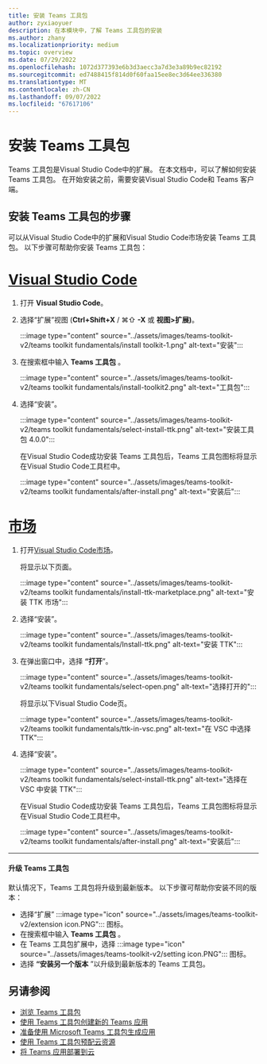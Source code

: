 ```yaml
---
title: 安装 Teams 工具包
author: zyxiaoyuer
description: 在本模块中，了解 Teams 工具包的安装
ms.author: zhany
ms.localizationpriority: medium
ms.topic: overview
ms.date: 07/29/2022
ms.openlocfilehash: 1072d377393e6b3d3aecc3a7d3e3a89b9ec82192
ms.sourcegitcommit: ed7488415f814d0f60faa15ee8ec3d64ee336380
ms.translationtype: MT
ms.contentlocale: zh-CN
ms.lasthandoff: 09/07/2022
ms.locfileid: "67617106"
---
```

# <a name="install-teams-toolkit"></a>安装 Teams 工具包

Teams 工具包是Visual Studio Code中的扩展。 在本文档中，可以了解如何安装 Teams 工具包。 在开始安装之前，需要安装Visual Studio Code和 Teams 客户端。

## <a name="steps-to-install-teams-toolkit"></a>安装 Teams 工具包的步骤

可以从Visual Studio Code中的扩展和Visual Studio Code市场安装 Teams 工具包。 以下步骤可帮助你安装 Teams 工具包：

# <a name="visual-studio-code"></a>[Visual Studio Code](#tab/vscode)

1. 打开 **Visual Studio Code**。
1. 选择“扩展”视图 (**Ctrl+Shift+X** / ⌘⇧ **-X** 或 **视图>扩展)**。

   :::image type="content" source="../assets/images/teams-toolkit-v2/teams toolkit fundamentals/install toolkit-1.png" alt-text="安装":::

1. 在搜索框中输入 **Teams 工具包** 。

   :::image type="content" source="../assets/images/teams-toolkit-v2/teams toolkit fundamentals/install-toolkit2.png" alt-text="工具包":::

1. 选择“安装”。
  
   :::image type="content" source="../assets/images/teams-toolkit-v2/teams toolkit fundamentals/select-install-ttk.png" alt-text="安装工具包 4.0.0":::

   在Visual Studio Code成功安装 Teams 工具包后，Teams 工具包图标将显示在Visual Studio Code工具栏中。

   :::image type="content" source="../assets/images/teams-toolkit-v2/teams toolkit fundamentals/after-install.png" alt-text="安装后":::

# <a name="marketplace"></a>[市场](#tab/marketplace)

1. 打开[Visual Studio Code市场](https://marketplace.visualstudio.com/items?itemName=TeamsDevApp.ms-teams-vscode-extension)。

   将显示以下页面。

   :::image type="content" source="../assets/images/teams-toolkit-v2/teams toolkit fundamentals/install-ttk-marketplace.png" alt-text="安装 TTK 市场":::

1. 选择“安装”。

   :::image type="content" source="../assets/images/teams-toolkit-v2/teams toolkit fundamentals/Install-ttk.png" alt-text="安装 TTK":::

1. 在弹出窗口中，选择 **“打开**”。

   :::image type="content" source="../assets/images/teams-toolkit-v2/teams toolkit fundamentals/select-open.png" alt-text="选择打开的":::

   将显示以下Visual Studio Code页。

   :::image type="content" source="../assets/images/teams-toolkit-v2/teams toolkit fundamentals/ttk-in-vsc.png" alt-text="在 VSC 中选择 TTK":::

1. 选择“安装”。

   :::image type="content" source="../assets/images/teams-toolkit-v2/teams toolkit fundamentals/select-install-ttk.png" alt-text="选择在 VSC 中安装 TTK":::

   在Visual Studio Code成功安装 Teams 工具包后，Teams 工具包图标将显示在Visual Studio Code工具栏中。

   :::image type="content" source="../assets/images/teams-toolkit-v2/teams toolkit fundamentals/after-install.png" alt-text="安装后":::

---

#### <a name="upgrade-teams-toolkit"></a>升级 Teams 工具包

默认情况下，Teams 工具包将升级到最新版本。 以下步骤可帮助你安装不同的版本：

* 选择“扩展” :::image type="icon" source="../assets/images/teams-toolkit-v2/extension icon.PNG"::: 图标。
* 在搜索框中输入 **Teams 工具包**  。
* 在 Teams 工具包扩展中，选择 :::image type="icon" source="../assets/images/teams-toolkit-v2/setting icon.PNG"::: 图标。
* 选择 **“安装另一个版本** ”以升级到最新版本的 Teams 工具包。

## <a name="see-also"></a>另请参阅

* [浏览 Teams 工具包](explore-Teams-Toolkit.md)
* [使用 Teams 工具包创建新的 Teams 应用](create-new-project.md)
* [准备使用 Microsoft Teams 工具包生成应用](build-environments.md)
* [使用 Teams 工具包预配云资源](provision.md)
* [将 Teams 应用部署到云](deploy.md)
